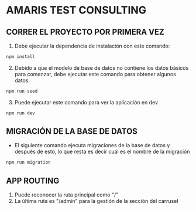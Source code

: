 # AMARIS TEST CONSULTING

## CORRER EL PROYECTO POR PRIMERA VEZ
1. Debe ejecutar la dependencia de instalación con este comando:
```bash
npm install
```

2. Debido a que el modelo de base de datos no contiene los datos básicos para comenzar,
debe ejecutar este comando para obtener algunos datos:
```bash
npm run seed
```

3. Puede ejecutar este comando para ver la aplicación en dev

```bash
npm run dev
```

## MIGRACIÓN DE LA BASE DE DATOS

* El siguiente comando ejecuta migraciones de la base de datos y después de esto,
  lo que resta es decir cuál es el nombre de la migración
```bash
npm run migration
```

## APP ROUTING
1. Puede reconocer la ruta principal como "/"
2. La última ruta es "/admin" para la gestión de la sección del carrusel
